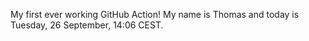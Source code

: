 My first ever working GitHub Action!
My name is Thomas and today is Tuesday, 26 September, 14:06 CEST. 
